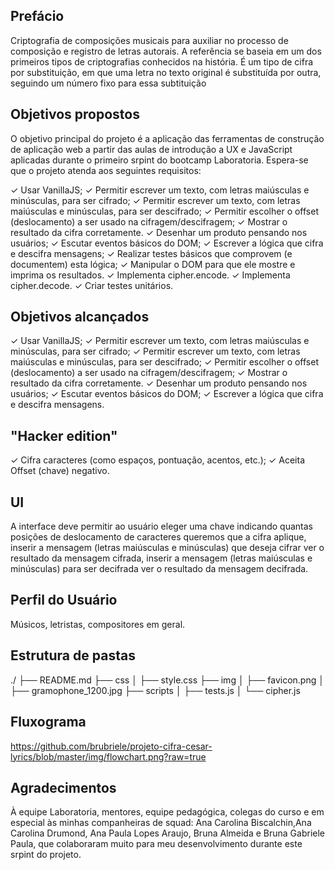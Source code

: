 ## Prefácio
Criptografia de composições musicais para auxiliar no processo de composição e registro de letras autorais.
A referência se  baseia em um dos primeiros tipos de criptografias conhecidos na história. É um tipo de cifra por substituição, em que uma letra no texto original é substituída por outra, seguindo um número fixo para essa subtituição


## Objetivos propostos
O objetivo principal do projeto é a aplicação das ferramentas de construção de aplicação web a partir das aulas de introdução a UX e JavaScript aplicadas durante o primeiro srpint do bootcamp Laboratoria. Espera-se que o projeto atenda aos seguintes requisitos:

✓ Usar VanillaJS;
✓ Permitir escrever um texto, com letras maiúsculas e minúsculas, para ser     cifrado;
✓ Permitir escrever um texto, com letras maiúsculas e minúsculas, para ser descifrado;
✓ Permitir escolher o offset (deslocamento) a ser usado na cifragem/descifragem;
✓ Mostrar o resultado da cifra corretamente.
✓ Desenhar um produto pensando nos usuários;
✓ Escutar eventos básicos do DOM;
✓ Escrever a lógica que cifra e descifra mensagens;
✓ Realizar testes básicos que comprovem (e documentem) esta lógica;
✓ Manipular o DOM para que ele mostre e imprima os resultados.
✓ Implementa cipher.encode.
✓ Implementa cipher.decode.
✓ Criar testes unitários.

## Objetivos alcançados
✓ Usar VanillaJS;
✓ Permitir escrever um texto, com letras maiúsculas e minúsculas, para ser     cifrado;
✓ Permitir escrever um texto, com letras maiúsculas e minúsculas, para ser descifrado;
✓ Permitir escolher o offset (deslocamento) a ser usado na cifragem/descifragem;
✓ Mostrar o resultado da cifra corretamente.
✓ Desenhar um produto pensando nos usuários;
✓ Escutar eventos básicos do DOM;
✓ Escrever a lógica que cifra e descifra mensagens.

## "Hacker edition"
✓ Cifra caracteres (como espaços, pontuação, acentos, etc.);
✓ Aceita Offset (chave) negativo.

## UI
A interface deve permitir ao usuário eleger uma chave indicando quantas posições de deslocamento de caracteres queremos que a cifra aplique, inserir a mensagem (letras maiúsculas e minúsculas) que deseja cifrar ver o resultado da mensagem cifrada, inserir a mensagem (letras maiúsculas e minúsculas) para ser decifrada ver o resultado da mensagem decifrada.

## Perfil do Usuário
Músicos, letristas, compositores em geral.


## Estrutura de pastas

./
├── README.md
├── css
│   ├── style.css
├── img
│   ├── favicon.png
│   ├── gramophone_1200.jpg
├── scripts
│   ├── tests.js
│   └── cipher.js


## Fluxograma
https://github.com/brubriele/projeto-cifra-cesar-lyrics/blob/master/img/flowchart.png?raw=true


## Agradecimentos
À equipe Laboratoria, mentores, equipe pedagógica, colegas do curso e em especial às minhas companheiras de squad: Ana Carolina Biscalchin,Ana Carolina Drumond, Ana Paula Lopes Araujo, Bruna Almeida e Bruna Gabriele Paula, que colaboraram muito para meu desenvolvimento durante este srpint do projeto.


